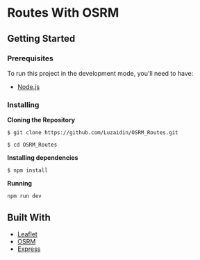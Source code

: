 # Routes With OSRM

## Getting Started 
### Prerequisites
To run this project in the development mode, you'll need to have:
- [Node.js](https://nodejs.org/en/)

### Installing
**Cloning the Repository**

``$ git clone https://github.com/Luzaidin/OSRM_Routes.git``

``$ cd OSRM_Routes ``

**Installing dependencies**

``$ npm install``

**Running**

``npm run dev``


## Built With

- [Leaflet](https://leafletjs.com/) 
- [OSRM](http://project-osrm.org/) 
- [Express](http://expressjs.com/) 
